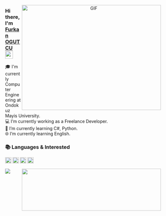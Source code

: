 <p align="center">
  <img align="right" alt="GIF" src="https://github.com/abhisheknaiidu/abhisheknaiidu/blob/master/code.gif?raw=true" width="450" height="340" />
</p>

### Hi there, I'm [Furkan OGUTCU](https://github.com/furkanogutcu) <a href="https://www.gautamkrishnar.com/"><img src="https://media.giphy.com/media/hvRJCLFzcasrR4ia7z/giphy.gif" width="25px"></a>

🎓 I'm currently Computer Engineering at Ondokuz Mayis University. <br/>
💻 I’m currently working as a Freelance Developer.<br/>
🌱 I’m currently learning C#, Python. <br/>
🌐 I’m currently learning English.<br/>

### 📚 Languages & Interested

<code><img height="20" src="https://image.flaticon.com/icons/png/128/381/381704.png"></code>
<code><img height="20" src="https://image.flaticon.com/icons/png/128/1387/1387537.png"></code>
<code><img height="20" src="https://image.flaticon.com/icons/png/128/919/919842.png"></code>
<code><img height="20" src="https://image.flaticon.com/icons/png/128/653/653469.png"></code>
<p align="right">
  <img align="left" src="https://github-readme-stats.vercel.app/api/top-langs/?username=furkanogutcu&langs_count=3&bg_color=ffffff&text_color=333333"/>
  <img  src="https://github-readme-stats.vercel.app/api/?username=furkanogutcu&show_icons=true&include_all_commits=true&hide=contribs,issues&title_color=fff&icon_color=00b2e0&text_color=d8d8d8&bg_color=003140&border_color=003140&border_radius=0" width="450" height="136.3"/>  
</p>
